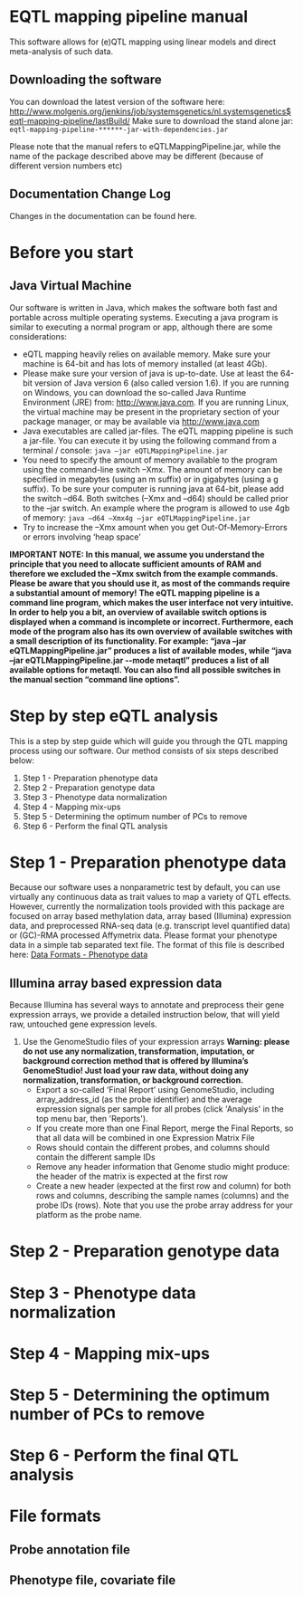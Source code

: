 EQTL mapping pipeline manual
============================

This software allows for (e)QTL mapping using linear models and direct meta-analysis of such data.

Downloading the software
------------------------
You can download the latest version of the software here:
http://www.molgenis.org/jenkins/job/systemsgenetics/nl.systemsgenetics$eqtl-mapping-pipeline/lastBuild/
Make sure to download the stand alone jar: `eqtl-mapping-pipeline-******-jar-with-dependencies.jar`

Please note that the manual refers to eQTLMappingPipeline.jar, while the name of the package described above may be different (because of different version numbers etc)

Documentation Change Log
----------------------------------------------
Changes in the documentation can be found here.

Before you start
================

Java Virtual Machine
--------------------
Our software is written in Java, which makes the software both fast and portable across multiple operating systems. Executing a java program is similar to executing a normal program or app, although there are some considerations:
*	eQTL mapping heavily relies on available memory. Make sure your machine is 64-bit and has lots of memory installed (at least 4Gb). 
*	Please make sure your version of java is up-to-date. Use at least the 64-bit version of Java version 6 (also called version 1.6). If you are running on Windows, you can download the so-called Java Runtime Environment (JRE) from: http://www.java.com. If you are running Linux, the virtual machine may be present in the proprietary section of your package manager, or may be available via http://www.java.com
*	Java executables are called jar-files. The eQTL mapping pipeline is such a jar-file. You can execute it by using the following command from a terminal / console:
```	java –jar eQTLMappingPipeline.jar ```
*	You need to specify the amount of memory available to the program using the command-line switch –Xmx. The amount of memory can be specified in megabytes (using an m suffix) or in gigabytes (using a g suffix). To be sure your computer is running java at 64-bit, please add the switch –d64. Both switches (–Xmx and –d64) should be called prior to the –jar switch. An example where the program is allowed to use 4gb of memory:
```	java –d64 –Xmx4g –jar eQTLMappingPipeline.jar ```
*	Try to increase the –Xmx amount when you get Out-Of-Memory-Errors or errors involving ‘heap space’

**IMPORTANT NOTE: In this manual, we assume you understand the principle that you need to allocate sufficient amounts of RAM and therefore we excluded the –Xmx switch from the example commands. Please be aware that you should use it, as most of the commands require a substantial amount of memory!**
**The eQTL mapping pipeline is a command line program, which makes the user interface not very intuitive. In order to help you a bit, an overview of available switch options is displayed when a command is incomplete or incorrect. Furthermore, each mode of the program also has its own overview of available switches with a small description of its functionality. For example: “java –jar eQTLMappingPipeline.jar” produces a list of available modes, while “java –jar eQTLMappingPipeline.jar  --mode metaqtl” produces a list of all available options for metaqtl. 
You can also find all possible switches in the manual section “command line options”.**

Step by step eQTL analysis
==========================
This is a step by step guide which will guide you through the QTL mapping process using our software. Our method consists of six steps described below:
1. Step 1 - Preparation phenotype data
2. Step 2 - Preparation genotype data
3. Step 3 - Phenotype data normalization
4. Step 4 - Mapping mix-ups
5. Step 5 - Determining the optimum number of PCs to remove
6. Step 6 - Perform the final QTL analysis


Step 1 - Preparation phenotype data
==========================
Because our software uses a nonparametric test by default, you can use virtually any continuous data as trait values to map a variety of QTL effects. However, currently the normalization tools provided with this package are focused on array based methylation data, array based (Illumina) expression data, and preprocessed RNA-seq data (e.g. transcript level quantified data) or (GC)-RMA processed Affymetrix data. Please format your phenotype data in a simple tab separated text file. The format of this file is described here: [Data Formats - Phenotype data](https://github.com/harmjanwestra/systemsgenetics/tree/master/eqtl-mapping-pipeline#phenotype-file-covariate-file)

Illumina array based expression data
------------------------------------
Because Illumina has several ways to annotate and preprocess their gene expression arrays, we provide a detailed instruction below, that will yield raw, untouched gene expression levels.

1.	Use the GenomeStudio files of your expression arrays
**Warning: please do not use any normalization, transformation, imputation, or background correction method that is offered by Illumina’s GenomeStudio! Just load your raw data, without doing any normalization, transformation, or background correction.** 
	-	Export a so-called ‘Final Report’ using GenomeStudio, including array_address_id (as the probe identifier) and the average expression signals per sample for all probes (click 'Analysis' in the top menu bar, then 'Reports').
	-	If you create more than one Final Report, merge the Final Reports, so that all data will be combined in one Expression Matrix File
	-	Rows should contain the different probes, and columns should contain the different sample IDs
	-	Remove any header information that Genome studio might produce: the header of the matrix is expected at the first row
	-	Create a new header (expected at the first row and column) for both rows and columns, describing the sample names (columns) and the probe IDs (rows). Note that you use the probe array address for your platform as the probe name.


Step 2 - Preparation genotype data
==========================
Step 3 - Phenotype data normalization
==========================
Step 4 - Mapping mix-ups
==========================
Step 5 - Determining the optimum number of PCs to remove
==========================
Step 6 - Perform the final QTL analysis
==========================


File formats
============

Probe annotation file
----------------------

Phenotype file, covariate file
------------------------------